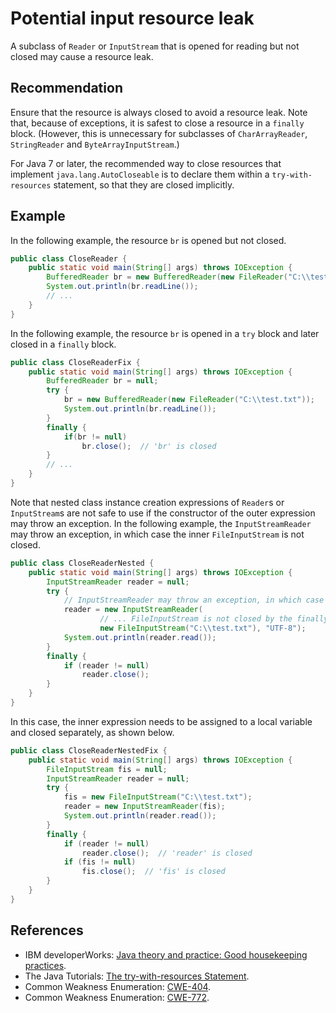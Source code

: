 # Potential input resource leak
A subclass of `Reader` or `InputStream` that is opened for reading but not closed may cause a resource leak.


## Recommendation
Ensure that the resource is always closed to avoid a resource leak. Note that, because of exceptions, it is safest to close a resource in a `finally` block. (However, this is unnecessary for subclasses of `CharArrayReader`, `StringReader` and `ByteArrayInputStream`.)

For Java 7 or later, the recommended way to close resources that implement `java.lang.AutoCloseable` is to declare them within a `try-with-resources` statement, so that they are closed implicitly.


## Example
In the following example, the resource `br` is opened but not closed.


```java
public class CloseReader {
	public static void main(String[] args) throws IOException {
		BufferedReader br = new BufferedReader(new FileReader("C:\\test.txt"));
		System.out.println(br.readLine());
		// ...
	}
}
```
In the following example, the resource `br` is opened in a `try` block and later closed in a `finally` block.


```java
public class CloseReaderFix {
	public static void main(String[] args) throws IOException {
		BufferedReader br = null;
		try {
			br = new BufferedReader(new FileReader("C:\\test.txt"));
			System.out.println(br.readLine());
		}
		finally {
			if(br != null)
				br.close();  // 'br' is closed
		}
		// ...
	}
}
```
Note that nested class instance creation expressions of `Reader`s or `InputStream`s are not safe to use if the constructor of the outer expression may throw an exception. In the following example, the `InputStreamReader` may throw an exception, in which case the inner `FileInputStream` is not closed.


```java
public class CloseReaderNested {
	public static void main(String[] args) throws IOException {
		InputStreamReader reader = null;
		try {
			// InputStreamReader may throw an exception, in which case the ...
			reader = new InputStreamReader(
					// ... FileInputStream is not closed by the finally block
					new FileInputStream("C:\\test.txt"), "UTF-8");
			System.out.println(reader.read());
		}
		finally {
			if (reader != null)
				reader.close();
		}
	}
}
```
In this case, the inner expression needs to be assigned to a local variable and closed separately, as shown below.


```java
public class CloseReaderNestedFix {
	public static void main(String[] args) throws IOException {
		FileInputStream fis = null;
		InputStreamReader reader = null;
		try {
			fis = new FileInputStream("C:\\test.txt");
			reader = new InputStreamReader(fis);
			System.out.println(reader.read());
		}
		finally {
			if (reader != null)
				reader.close();  // 'reader' is closed
			if (fis != null)
				fis.close();  // 'fis' is closed
		}
	}
}
```

## References
* IBM developerWorks: [Java theory and practice: Good housekeeping practices](https://web.archive.org/web/20201109041839/http://www.ibm.com/developerworks/java/library/j-jtp03216/index.html).
* The Java Tutorials: [The try-with-resources Statement](https://docs.oracle.com/javase/tutorial/essential/exceptions/tryResourceClose.html).
* Common Weakness Enumeration: [CWE-404](https://cwe.mitre.org/data/definitions/404.html).
* Common Weakness Enumeration: [CWE-772](https://cwe.mitre.org/data/definitions/772.html).
